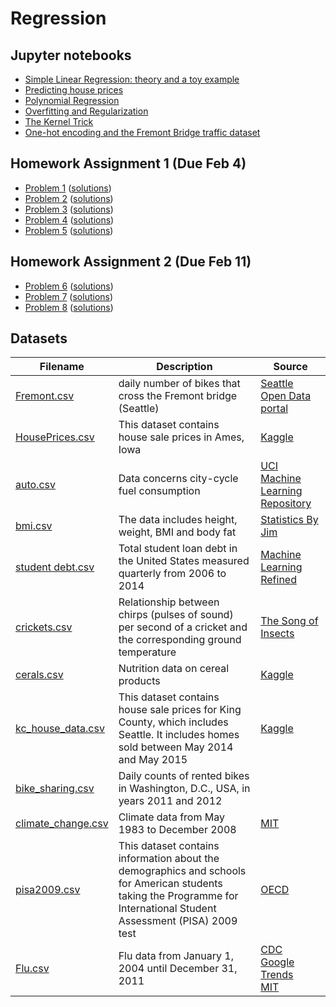 # Regression

## Jupyter notebooks

- [Simple Linear Regression: theory and a toy example](https://nbviewer.jupyter.org/github/um-perez-alvaro/Data-Science-Theory/blob/master/Jupyter%20Notebooks/Regression/notebooks/Simple%20Linear%20Regression.ipynb)
- [Predicting house prices](https://nbviewer.org/github/um-perez-alvaro/Data-Science-Theory/blob/master/Jupyter%20Notebooks/Regression/notebooks/Predicting%20house%20prices.ipynb)
- [Polynomial Regression](https://nbviewer.org/github/um-perez-alvaro/Data-Science-Theory/blob/master/Jupyter%20Notebooks/Regression/notebooks/Polynomial%20Regression%20.ipynb)
- [Overfitting and Regularization](https://nbviewer.org/github/um-perez-alvaro/Data-Science-Theory/blob/master/Jupyter%20Notebooks/Regression/notebooks/Overfitting%20and%20Regularization.ipynb)
- [The Kernel Trick](https://nbviewer.org/github/um-perez-alvaro/Data-Science-Theory/blob/master/Jupyter%20Notebooks/Regression/notebooks/Kernels.ipynb)
- [One-hot encoding and the Fremont Bridge traffic dataset](https://nbviewer.org/github/um-perez-alvaro/Data-Science-Theory/blob/master/Jupyter%20Notebooks/Regression/notebooks/One-hot%20encoding.ipynb)

## Homework Assignment 1 (Due Feb 4)
- [Problem 1](https://nbviewer.org/github/um-perez-alvaro/Data-Science-Theory/blob/master/Jupyter%20Notebooks/Regression/homework/Problem%201.ipynb) ([solutions](https://nbviewer.org/github/um-perez-alvaro/Data-Science-Theory/blob/master/Jupyter%20Notebooks/Regression/homework/Problem%201%20-%20solutions.ipynb)) 
- [Problem 2](https://nbviewer.org/github/um-perez-alvaro/Data-Science-Theory/blob/master/Jupyter%20Notebooks/Regression/homework/Problem%202.ipynb) ([solutions](https://nbviewer.org/github/um-perez-alvaro/Data-Science-Theory/blob/master/Jupyter%20Notebooks/Regression/homework/Problem%202%20-%20solutions.ipynb))
- [Problem 3](https://nbviewer.org/github/um-perez-alvaro/Data-Science-Theory/blob/master/Jupyter%20Notebooks/Regression/homework/Problem%203.ipynb) ([solutions](https://nbviewer.org/github/um-perez-alvaro/Data-Science-Theory/blob/master/Jupyter%20Notebooks/Regression/homework/Problem%203%20-%20solutions.ipynb))
- [Problem 4](https://nbviewer.org/github/um-perez-alvaro/Data-Science-Theory/blob/master/Jupyter%20Notebooks/Regression/homework/Problem%204.ipynb) ([solutions](https://nbviewer.org/github/um-perez-alvaro/Data-Science-Theory/blob/master/Jupyter%20Notebooks/Regression/homework/Problem%204%20-%20solutions.ipynb))
- [Problem 5](https://nbviewer.org/github/um-perez-alvaro/Data-Science-Theory/blob/master/Jupyter%20Notebooks/Regression/homework/Problem%205.ipynb) ([solutions](https://nbviewer.org/github/um-perez-alvaro/Data-Science-Theory/blob/master/Jupyter%20Notebooks/Regression/homework/Problem%205%20-%20solutions.ipynb))

## Homework Assignment 2 (Due Feb 11)
- [Problem 6](https://nbviewer.org/github/um-perez-alvaro/Data-Science-Theory/blob/master/Jupyter%20Notebooks/Regression/homework/Problem%206%20.ipynb) ([solutions](https://nbviewer.org/github/um-perez-alvaro/Data-Science-Theory/blob/master/Jupyter%20Notebooks/Regression/homework/Problem%206%20-%20solutions.ipynb))
- [Problem 7](https://nbviewer.org/github/um-perez-alvaro/Data-Science-Theory/blob/master/Jupyter%20Notebooks/Regression/homework/Problem%207%20.ipynb) ([solutions](https://nbviewer.org/github/um-perez-alvaro/Data-Science-Theory/blob/master/Jupyter%20Notebooks/Regression/homework/Problem%207%20-%20solutions.ipynb))
- [Problem 8](https://nbviewer.org/github/um-perez-alvaro/Data-Science-Theory/blob/master/Jupyter%20Notebooks/Regression/homework/Problem%208.ipynb) ([solutions](https://nbviewer.org/github/um-perez-alvaro/Data-Science-Theory/blob/master/Jupyter%20Notebooks/Regression/homework/Problem%208%20-%20solutions.ipynb))

## Datasets

Filename | Description |  Source
--- | --- |  --- 
[Fremont.csv](https://raw.githubusercontent.com/um-perez-alvaro/Data-Science-Theory/master/Data/Fremont.csv) | daily number of bikes that cross the Fremont bridge (Seattle) | [Seattle Open Data portal](https://data.seattle.gov/)
[HousePrices.csv](https://raw.githubusercontent.com/um-perez-alvaro/Data-Science-Theory/master/Data/HousePrice.csv) | This dataset contains house sale prices in Ames, Iowa | [Kaggle](https://www.kaggle.com/c/house-prices-advanced-regression-techniques/overview)
[auto.csv](https://raw.githubusercontent.com/um-perez-alvaro/Data-Science-Theory/master/Data/auto.csv) | Data concerns city-cycle fuel consumption | [UCI Machine Learning Repository](https://archive.ics.uci.edu/ml/datasets/auto+mpg)
[bmi.csv](https://raw.githubusercontent.com/um-perez-alvaro/Data-Science-Theory/master/Data/bmi.csv) | The data includes height, weight, BMI and body fat | [Statistics By Jim](https://statisticsbyjim.com/regression/predictions-regression/)
[student debt.csv](https://raw.githubusercontent.com/um-perez-alvaro/Data-Science-Theory/master/Data/student%20debt.csv) | Total student loan debt in the United States measured quarterly from 2006 to 2014 | [Machine Learning Refined](https://github.com/nrchade/mlrefined)
[crickets.csv](https://raw.githubusercontent.com/um-perez-alvaro/Data-Science-Theory/master/Data/crickets.csv) | Relationship between chirps (pulses of sound) per second of a cricket and the corresponding ground temperature | [The Song of Insects](https://songsofinsects.com/)
[cerals.csv](https://raw.githubusercontent.com/um-perez-alvaro/Data-Science-Theory/master/Data/cereals.csv) | Nutrition data on cereal products | [Kaggle](https://www.kaggle.com/crawford/80-cereals)
[kc_house_data.csv](https://raw.githubusercontent.com/um-perez-alvaro/Data-Science-Theory/master/Data/kc_house_data.csv) | This dataset contains house sale prices for King County, which includes Seattle. It includes homes sold between May 2014 and May 2015 | [Kaggle](https://www.kaggle.com/harlfoxem/housesalesprediction) 
[bike_sharing.csv](https://raw.githubusercontent.com/um-perez-alvaro/Data-Science-Theory/master/Data/bike_sharing.csv) |  Daily counts of rented bikes in Washington, D.C., USA, in years 2011 and 2012 |
[climate_change.csv](https://raw.githubusercontent.com/um-perez-alvaro/Data-Science-Theory/master/Data/climate_change.csv) |  Climate data from May 1983 to December 2008 | [MIT](https://ocw.mit.edu/courses/sloan-school-of-management/15-071-the-analytics-edge-spring-2017/linear-regression/assignment-2/)
[pisa2009.csv](https://raw.githubusercontent.com/um-perez-alvaro/Data-Science-Theory/master/Data/pisa2009.csv) |  This dataset contains information about the demographics and schools for American students taking the  Programme for International Student Assessment (PISA) 2009 test | [OECD](https://www.oecd.org/pisa/)
[Flu.csv](https://raw.githubusercontent.com/um-perez-alvaro/Data-Science-Theory/master/Data/Flu.csv) | Flu data from January 1, 2004 until December 31, 2011 | [CDC](https://www.cdc.gov/flu/weekly/fluactivitysurv.htm) <br> [Google Trends](https://trends.google.com/trends/?geo=US) <br> [MIT](https://ocw.mit.edu/courses/sloan-school-of-management/15-071-the-analytics-edge-spring-2017/linear-regression/assignment-2/detecting-flu-epidemics-via-search-engine-query-data/)

